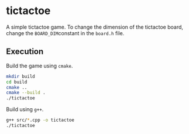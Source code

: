 # tictactoe

A simple tictactoe game. To change the dimension of the tictactoe board, change the `BOARD_DIM`constant in the `board.h` file.


## Execution

Build the game using `cmake`.

```bash
mkdir build
cd build
cmake ..
cmake --build .
./tictactoe
```

Build using `g++`.

```bash
g++ src/*.cpp -o tictactoe
./tictactoe
```
